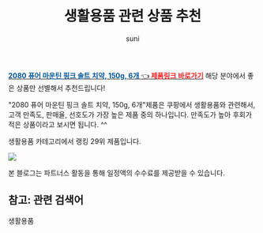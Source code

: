 ﻿---
layout: post
title:  "생활용품 관련 상품 추천" 
author: suni
categories: [ 선물 ]
tags: []
image: https://static.coupangcdn.com/image/product/image/vendoritem/2019/06/26/4703935466/29b971b9-c44d-4344-af31-cc3469a97809.jpg 
description: "쿠팡에서 관련 상품으로 가장 고객 선호도가 높은 제품 중 하나입니다."
---
<a href="https://link.coupang.com/re/AFFSDP?lptag=AF5011742&pageKey=84025689&itemId=657259769&vendorItemId=4703935466&traceid=V0-113-0738dc73733fa90b"><b><font color='#01579B'>2080 퓨어 마운틴 핑크 솔트 치약, 150g, 6개 </font></b>👈<b><font color='#f71919'> 제품링크 바로가기</font></b></a>
해당 분야에서 좋은 상품만 선별해서 추천드립니다!

"2080 퓨어 마운틴 핑크 솔트 치약, 150g, 6개"제품은 쿠팡에서 생활용품와 관련해서, 고객 만족도, 판매율, 선호도가 가장 높은 제품 중의 하나입니다.
만족도가 높아 후회가 적은 상품이라고 보시면 됩니다. ^^

생활용품 카테고리에서 랭킹  29위 제품입니다. 

<a href="https://link.coupang.com/re/AFFSDP?lptag=AF5011742&pageKey=84025689&itemId=657259769&vendorItemId=4703935466&traceid=V0-113-0738dc73733fa90b"> <img src="https://static.coupangcdn.com/image/product/image/vendoritem/2019/06/26/4703935466/29b971b9-c44d-4344-af31-cc3469a97809.jpg"></a>

본 블로그는 파트너스 활동을 통해 일정액의 수수료를 제공받을 수 있습니다.

## 참고: 관련 검색어    
생활용품